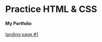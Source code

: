 # Practice HTML & CSS

#### My Portfolio
[landing page #1](https://keystas.github.io/html/landing-1/)
